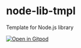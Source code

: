 # node-lib-tmpl
Template for Node.js library

[![Open in Gitpod](https://gitpod.io/button/open-in-gitpod.svg)](https://gitpod.io/#https://github.com/BugbearR/node-lib-tmpl)
